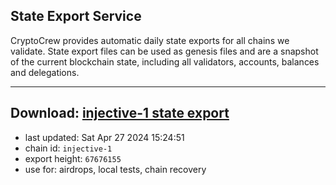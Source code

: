 ## State Export Service
CryptoCrew provides automatic daily state exports for all chains we validate. State export files can be used as genesis files and are a snapshot of the current blockchain state, including all validators, accounts, balances and delegations.

---
**Download: [injective-1 state export](https://dl-eu2.ccvalidators.com/SERVICE/injective/injective-1_export_67676155.json)**
---

- last updated: Sat Apr 27 2024 15:24:51
- chain id: `injective-1`
- export height: `67676155`
- use for: airdrops, local tests, chain recovery
